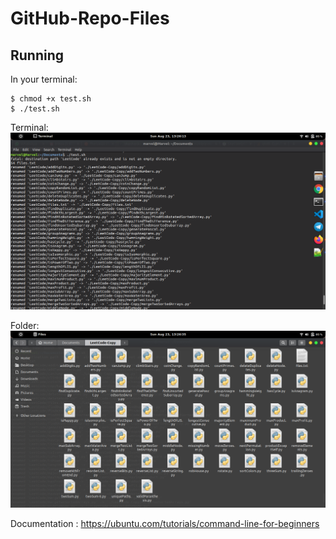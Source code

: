 # GitHub-Repo-Files

## Running 
In your terminal:
```
$ chmod +x test.sh
$ ./test.sh
```

Terminal:
![Terminal](terminal.png)

Folder:
![Folder](folder_snapshot.png)

Documentation : https://ubuntu.com/tutorials/command-line-for-beginners 
